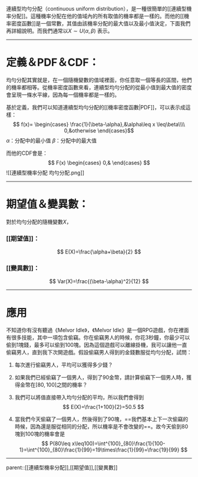 連續型均勻分配（continuous uniform distribution），是一種很簡單的[[連續型機率分配]]。這種機率分配在他的值域內的所有取值的機率都是一樣的。而他的[[機率密度函數]]是一個常數，其值由該機率分配的最大值以及最小值決定，下面我們再詳細說明。而我們通常以$X\sim U(\alpha,\beta)$ 表示。
- - -
# 定義＆PDF＆CDF：
均勻分配其實就是，在一個隨機變數的值域裡面，你任意取一個等長的區間，他們的機率都相等。從機率密度函數來看，連續型均勻分配的從最小值到最大值的密度會呈現一條水平線，因為每一個機率都是一樣的。

基於定義，我們可以知道連續型均勻分配的[[機率密度函數|PDF]]，可以表示成這樣：
$$
f(x)=
\begin{cases}
\frac{1}{\beta-\alpha},&\alpha\leq x \leq\beta\\\\
0,&otherwise
\end{cases}$$
$\alpha$：分配中的最小值
$\beta$：分配中的最大值

而他的CDF會是：
$$
F(x)
\begin{cases}
0,&
\end{cases}
$$
![[連續型機率分配 均勻分配.png]]
- - -
# 期望值＆變異數：
對於均勻分配的隨機變數$X$，
### [[期望值]]：
$$
E(X)=\frac{\alpha+\beta}{2}
$$
### [[變異數]]：
$$
Var(X)=\frac{(\beta-\alpha)^2}{12}
$$
- - -
# 應用
不知道你有沒有聽過《Melvor Idle》，《Melvor Idle》是一個RPG遊戲，你在裡面有很多技能，其中一項包含偷竊。你在偷竊男人的時候，你花3秒鐘，你最少可以偷到1塊錢，最多可以偷到100塊。因為這個遊戲可以離線掛機，我可以讓他一直偷竊男人，直到我下次開遊戲。假設偷竊男人得到的金錢數服從均勻分配，試問：

1. 每次進行偷竊男人，平均可以獲得多少錢？
2. 如果我們已經偷竊了一個男人，得到了90金幣，請計算偷竊下一個男人時，獲得金幣在$[80,100 ]$之間的機率？

1. 我們可以將值直接帶入均勻分配的平均，所以我們會得到
$$
E(X)=\frac{1+100}{2}=50.5
$$
2. 當我們今天偷竊了一個男人，然後得到了90塊，==我們基本上下一次偷竊的時候，因為還是服從相同的分配，所以機率是不會改變的==。故今天偷到80塊到100塊的機率會是
$$
P(80\leq x\leq100)=\int^{100}_{80}\frac{1}{100-1}=\int^{100}_{80}\frac{1}{99}=19\times\frac{1}{99}=\frac{19}{99}
$$
- - -
parent::[[連續型機率分配]],[[期望值]],[[變異數]]
